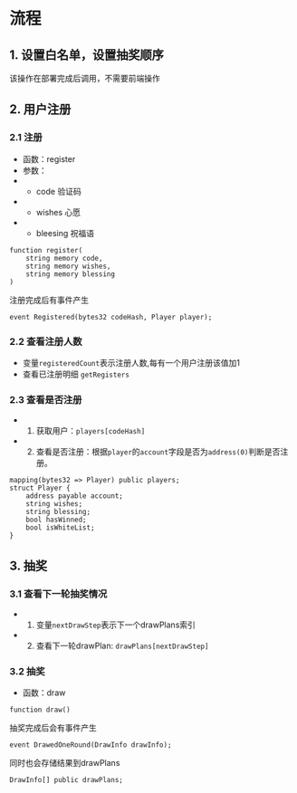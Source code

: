 # 流程
## 1. 设置白名单，设置抽奖顺序
该操作在部署完成后调用，不需要前端操作
## 2. 用户注册
### 2.1 注册
- 函数：register
- 参数：
- - code 验证码
- - wishes 心愿
- - bleesing 祝福语
```
function register(
    string memory code,
    string memory wishes,
    string memory blessing
)
```
注册完成后有事件产生
```
event Registered(bytes32 codeHash, Player player);
```
### 2.2 查看注册人数
- 变量`registeredCount`表示注册人数,每有一个用户注册该值加1
- 查看已注册明细 `getRegisters`
### 2.3 查看是否注册
- 1. 获取用户：`players[codeHash]`
- 2. 查看是否注册：根据`player`的`account`字段是否为`address(0)`判断是否注册。
```
mapping(bytes32 => Player) public players;
struct Player {
    address payable account;
    string wishes;
    string blessing;
    bool hasWinned;
    bool isWhiteList;
}
```
## 3. 抽奖
### 3.1 查看下一轮抽奖情况
- 1. 变量`nextDrawStep`表示下一个drawPlans索引
- 2. 查看下一轮drawPlan: `drawPlans[nextDrawStep]`
### 3.2 抽奖
- 函数：draw
```
function draw()
```
抽奖完成后会有事件产生
```
event DrawedOneRound(DrawInfo drawInfo);
```
同时也会存储结果到drawPlans
```
DrawInfo[] public drawPlans;
```